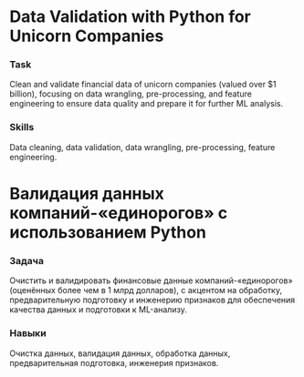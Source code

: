 # Data Validation with Python for Unicorn Companies

### Task  
Clean and validate financial data of unicorn companies (valued over $1 billion), focusing on data wrangling, pre-processing, and feature engineering to ensure data quality and prepare it for further ML analysis.

### Skills  
Data cleaning, data validation, data wrangling, pre-processing, feature engineering.

# Валидация данных компаний-«единорогов» с использованием Python

### Задача  
Очистить и валидировать финансовые данные компаний-«единорогов» (оценённых более чем в 1 млрд долларов), с акцентом на обработку, предварительную подготовку и инженерию признаков для обеспечения качества данных и подготовки к ML-анализу.

### Навыки  
Очистка данных, валидация данных, обработка данных, предварительная подготовка, инженерия признаков.
